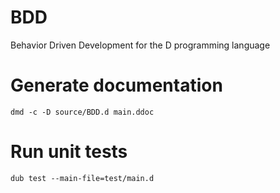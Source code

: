 # BDD
Behavior Driven Development for the D programming language

# Generate documentation

```
dmd -c -D source/BDD.d main.ddoc
```

# Run unit tests

```
dub test --main-file=test/main.d
```
